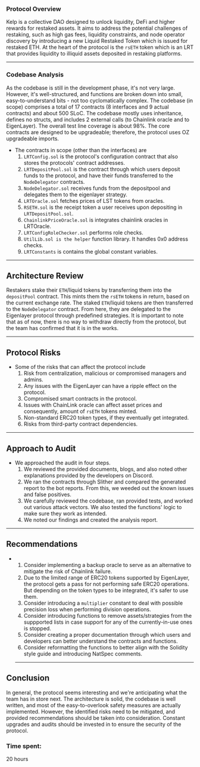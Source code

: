 ### **Protocol Overview**

  Kelp is a collective DAO designed to unlock liquidity, DeFi and higher rewards for restaked assets. It aims to address the potential challenges of restaking, such as high gas fees, liquidity constraints, and node operator discovery by introducing a new Liquid Restaked Token which is issued for restaked ETH. At the heart of the protocol is the `rsETH` token which is an LRT that provides liquidity to illiquid assets deposited in restaking platforms.
  
***
### **Codebase Analysis**

  As the codebase is still in the development phase, it's not very large. However, it's well-structured, and functions are broken down into small, easy-to-understand bits - not too cyclomatically complex. The codebase (in scope) comprises a total of 17 contracts (8 interfaces and 9 actual contracts) and about 500 SLoC. The codebase mostly uses inheritance, defines no structs, and includes 2 external calls (to Chainlink oracle and to EigenLayer). The overall test line coverage is about 98%. The core contracts are designed to be upgradeable; therefore, the protocol uses OZ upgradeable imports.
  
- The contracts in scope (other than the interfaces) are 
  1. `LRTConfig.sol` is the protocol's configuration contract	that also stores the protocols' contract addresses.
  2. `LRTDepositPool.sol` is the contract through which users deposit funds to the protocol, and have their funds transferred to the `NodeDelegator` contracts.
  3. `NodeDelegator.sol` receives funds from the depositpool and delegates them to the eigenlayer strategy.
  4. `LRTOracle.sol` fetches prices of LST tokens from oracles.
  5. `RSETH.sol` is the	receipt token a user receives upon depositing in `LRTDepositPool.sol`.
  6. `ChainlinkPriceOracle.sol` is integrates chainlink oracles in LRTOracle.
  7. `LRTConfigRoleChecker.sol` performs role checks.
  8. `UtilLib.sol is the helper` function library. It handles 0x0 address checks.
  9. `LRTConstants` is contains the global constant variables.

***
## **Architecture Review**

  Restakers stake their `ETH`/liquid tokens by transferring them into the `depositPool` contract. This mints them the `rsETH` tokens in return, based on the current exchange rate. The staked `ETH`/liquid tokens are then transferred to the `NodeDelegator` contract. From here, they are delegated to the Eigenlayer protocol through predefined strategies. It is important to note that as of now, there is no way to withdraw directly from the protocol, but the team has confirmed that it is in the works.
  
***
## **Protocol Risks**
- Some of the risks that can affect the protocol include
  1. Risk from centralization, malicious or compromised managers and admins.
  2. Any issues with the EigenLayer can have a ripple effect on the protocol.
  3. Compromised smart contracts in the protocol.
  4. Issues with ChainLink oracle can affect asset prices and consequently, amount of `rsETH` tokens minted.
  5. Non-standard ERC20 token types, if they eventually get integrated.
  6. Risks from third-party contract dependencies.

***
 
 ## **Approach to Audit**
  - We approached the audit in four steps.
    1. We reviewed the provided documents, blogs, and also noted other explanations provided by the developers on Discord.
    2. We ran the contracts through Slither and compared the generated report to the bot reports. From this, we weeded out the known issues and false positives.
    3. We carefully reviewed the codebase, ran provided tests, and worked out various attack vectors. We also tested the functions' logic to make sure they work as intended.
    4. We noted our findings and created the analysis report.
 ***    

## **Recommendations**
-  
  1. Consider implementing a backup oracle to serve as an alternative to mitigate the risk of Chainlink failure.
  1. Due to the limited range of ERC20 tokens supported by EigenLayer, the protocol gets a pass for not performing safe ERC20 operations. But depending on the token types to be integrated, it's safer to use them.
  3. Consider introducing a `multiplier` constant to deal with possible precision loss when performing division operations.
  4. Consider introducing functions to remove assets/strategies from the suppported lists in case support for any of the currently-in-use ones is stopped.
  5. Consider creating a proper documentation through which users and developers can better understand the contracts and functions.
  6. Consider reformatting the functions to better align with the Solidity style guide and introducing NatSpec comments.

  ***
## **Conclusion**
  In general, the protocol seems interesting and we're anticipating what the team has in store next. The architecture is solid, the codebase is well written, and most of the easy-to-overlook safety measures are actually implemented. However, the identified risks need to be mitigated, and provided recommendations should be taken into consideration. Constant upgrades and audits should be invested in to ensure the security of the protocol.








### Time spent:
20 hours